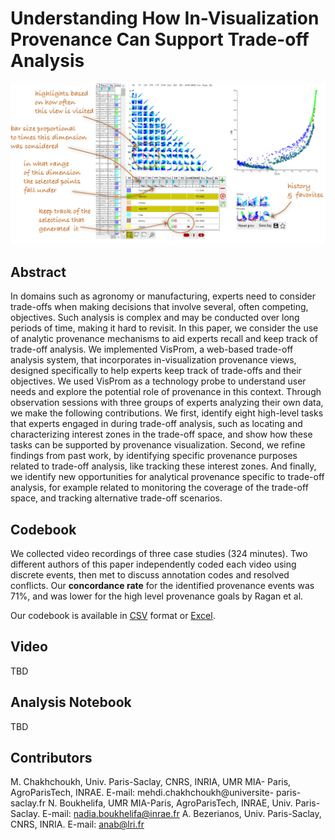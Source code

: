 # Understanding How In-Visualization Provenance Can Support Trade-off Analysis

<img src="visprom.png"/>

## Abstract
In domains such as agronomy or manufacturing, experts need to consider trade-offs when making decisions that involve several, often competing, objectives. Such analysis is complex and may be conducted over long periods of time, making it hard to revisit. In this paper, we consider the use of analytic provenance mechanisms to aid experts recall and keep track of trade-off analysis. We implemented VisProm, a web-based trade-off analysis system, that incorporates in-visualization provenance views, designed specifically to help experts keep track of trade-offs and their objectives. We used VisProm as a technology probe to understand user needs and explore the potential role of provenance in this context. Through observation sessions with three groups of experts analyzing their own data, we make the following contributions. We first, identify eight high-level tasks that experts engaged in during trade-off analysis, such as locating and characterizing interest zones in the trade-off space, and show how these tasks can be supported by provenance visualization. Second, we refine findings from past work, by identifying specific provenance purposes related to trade-off analysis, like tracking these interest zones. And finally, we identify new opportunities for analytical provenance specific to trade-off analysis, for example related to monitoring the coverage of the trade-off space, and tracking alternative trade-off scenarios.

## Codebook
We collected video recordings of three case studies (324 minutes). Two different authors of this paper independently coded each video using discrete events, then met to discuss annotation codes and resolved conflicts. Our **concordance rate** for the identified provenance events was 71%, and was lower for the high level provenance goals by Ragan et al.

Our codebook is available in <a href="Codebook_Provenance4Tradeoff.csv">CSV</a> format or <a href="Codebook_Provenance4Tradeoff.xlsx">Excel</a>.

## Video
TBD

## Analysis Notebook
TBD

## Contributors
M. Chakhchoukh, Univ. Paris-Saclay, CNRS, INRIA, UMR MIA- Paris, AgroParisTech, INRAE. E-mail: mehdi.chakhchoukh@universite- paris-saclay.fr
N. Boukhelifa, UMR MIA-Paris, AgroParisTech, INRAE, Univ. Paris- Saclay. E-mail: nadia.boukhelifa@inrae.fr
A. Bezerianos, Univ. Paris-Saclay, CNRS, INRIA. E-mail: anab@lri.fr
